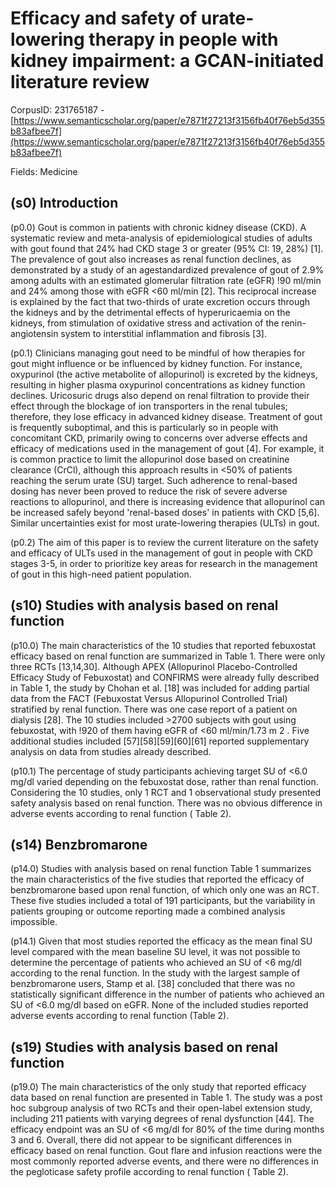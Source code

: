 # Efficacy and safety of urate-lowering therapy in people with kidney impairment: a GCAN-initiated literature review

CorpusID: 231765187 - [https://www.semanticscholar.org/paper/e7871f27213f3156fb40f76eb5d355b83afbee7f](https://www.semanticscholar.org/paper/e7871f27213f3156fb40f76eb5d355b83afbee7f)

Fields: Medicine

## (s0) Introduction
(p0.0) Gout is common in patients with chronic kidney disease (CKD). A systematic review and meta-analysis of epidemiological studies of adults with gout found that 24% had CKD stage 3 or greater (95% CI: 19, 28%) [1]. The prevalence of gout also increases as renal function declines, as demonstrated by a study of an agestandardized prevalence of gout of 2.9% among adults with an estimated glomerular filtration rate (eGFR) !90 ml/min and 24% among those with eGFR <60 ml/min [2]. This reciprocal increase is explained by the fact that two-thirds of urate excretion occurs through the kidneys and by the detrimental effects of hyperuricaemia on the kidneys, from stimulation of oxidative stress and activation of the renin-angiotensin system to interstitial inflammation and fibrosis [3].

(p0.1) Clinicians managing gout need to be mindful of how therapies for gout might influence or be influenced by kidney function. For instance, oxypurinol (the active metabolite of allopurinol) is excreted by the kidneys, resulting in higher plasma oxypurinol concentrations as kidney function declines. Uricosuric drugs also depend on renal filtration to provide their effect through the blockage of ion transporters in the renal tubules; therefore, they lose efficacy in advanced kidney disease. Treatment of gout is frequently suboptimal, and this is particularly so in people with concomitant CKD, primarily owing to concerns over adverse effects and efficacy of medications used in the management of gout [4]. For example, it is common practice to limit the allopurinol dose based on creatinine clearance (CrCl), although this approach results in <50% of patients reaching the serum urate (SU) target. Such adherence to renal-based dosing has never been proved to reduce the risk of severe adverse reactions to allopurinol, and there is increasing evidence that allopurinol can be increased safely beyond 'renal-based doses' in patients with CKD [5,6]. Similar uncertainties exist for most urate-lowering therapies (ULTs) in gout.

(p0.2) The aim of this paper is to review the current literature on the safety and efficacy of ULTs used in the management of gout in people with CKD stages 3-5, in order to prioritize key areas for research in the management of gout in this high-need patient population.
## (s10) Studies with analysis based on renal function
(p10.0) The main characteristics of the 10 studies that reported febuxostat efficacy based on renal function are summarized in Table 1. There were only three RCTs [13,14,30]. Although APEX (Allopurinol Placebo-Controlled Efficacy Study of Febuxostat) and CONFIRMS were already fully described in Table 1, the study by Chohan et al. [18] was included for adding partial data from the FACT (Febuxostat Versus Allopurinol Controlled Trial) stratified by renal function. There was one case report of a patient on dialysis [28]. The 10 studies included >2700 subjects with gout using febuxostat, with !920 of them having eGFR of <60 ml/min/1.73 m 2 . Five additional studies included [57][58][59][60][61] reported supplementary analysis on data from studies already described.

(p10.1) The percentage of study participants achieving target SU of <6.0 mg/dl varied depending on the febuxostat dose, rather than renal function. Considering the 10 studies, only 1 RCT and 1 observational study presented safety analysis based on renal function. There was no obvious difference in adverse events according to renal function ( Table 2).
## (s14) Benzbromarone
(p14.0) Studies with analysis based on renal function Table 1 summarizes the main characteristics of the five studies that reported the efficacy of benzbromarone based upon renal function, of which only one was an RCT. These five studies included a total of 191 participants, but the variability in patients grouping or outcome reporting made a combined analysis impossible.

(p14.1) Given that most studies reported the efficacy as the mean final SU level compared with the mean baseline SU level, it was not possible to determine the percentage of patients who achieved an SU of <6 mg/dl according to the renal function. In the study with the largest sample of benzbromarone users, Stamp et al. [38] concluded that there was no statistically significant difference in the number of patients who achieved an SU of <6.0 mg/dl based on eGFR. None of the included studies reported adverse events according to renal function (Table 2).
## (s19) Studies with analysis based on renal function
(p19.0) The main characteristics of the only study that reported efficacy data based on renal function are presented in Table 1. The study was a post hoc subgroup analysis of two RCTs and their open-label extension study, including 211 patients with varying degrees of renal dysfunction [44]. The efficacy endpoint was an SU of <6 mg/dl for 80% of the time during months 3 and 6. Overall, there did not appear to be significant differences in efficacy based on renal function. Gout flare and infusion reactions were the most commonly reported adverse events, and there were no differences in the pegloticase safety profile according to renal function ( Table 2).
